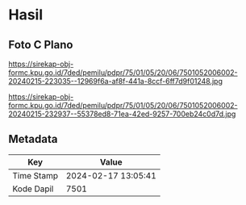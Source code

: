 # Hasil

## Foto C Plano

https://sirekap-obj-formc.kpu.go.id/7ded/pemilu/pdpr/75/01/05/20/06/7501052006002-20240215-223035--12969f6a-af8f-441a-8ccf-6ff7d9f01248.jpg

https://sirekap-obj-formc.kpu.go.id/7ded/pemilu/pdpr/75/01/05/20/06/7501052006002-20240215-232937--55378ed8-71ea-42ed-9257-700eb24c0d7d.jpg


## Metadata

| Key        | Value               |
| ---------- | ------------------- |
| Time Stamp | 2024-02-17 13:05:41 |
| Kode Dapil | 7501                |



